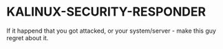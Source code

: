 # KALINUX-SECURITY-RESPONDER
If it happend that you got attacked, or your system/server - make this guy regret about it.
